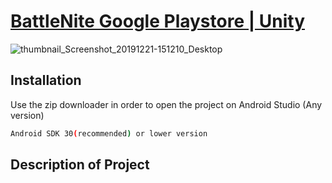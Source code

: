 # [BattleNite Google Playstore | Unity](https://play.google.com/store/apps/details?id=com.David.Battle)
![thumbnail_Screenshot_20191221-151210_Desktop](https://user-images.githubusercontent.com/114316608/192660236-d11bfd85-add0-444c-aed0-3f66c9348a4b.jpg)

## Installation

Use the zip downloader in order to open the project on Android Studio (Any version)
```bash
Android SDK 30(recommended) or lower version
```
## Description of Project
